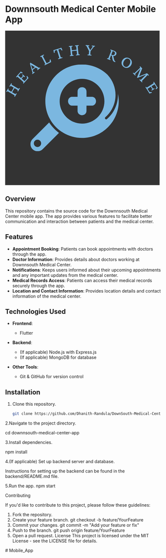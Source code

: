 # Downnsouth Medical Center Mobile App

![Downnsouth Medical Center Logo](images/logo.png)

## Overview

This repository contains the source code for the Downnsouth Medical Center mobile app. The app provides various features to facilitate better communication and interaction between patients and the medical center.

## Features

- **Appointment Booking**: Patients can book appointments with doctors through the app.
- **Doctor Information**: Provides details about doctors working at Downnsouth Medical Center.
- **Notifications**: Keeps users informed about their upcoming appointments and any important updates from the medical center.
- **Medical Records Access**: Patients can access their medical records securely through the app.
- **Location and Contact Information**: Provides location details and contact information of the medical center.

## Technologies Used

- **Frontend**: 
  - Flutter
  
- **Backend**:
  - (If applicable) Node.js with Express.js
  - (If applicable) MongoDB for database
  
- **Other Tools**:
  - Git & GitHub for version control
    

## Installation

1. Clone this repository.
   ```bash
   git clone https://github.com/Dhanith-Randula/DownSouth-Medical-Center-Mobile-App.git

2.Navigate to the project directory.

cd downnsouth-medical-center-app

3.Install dependencies.

npm install

4.(If applicable) Set up backend server and database.

Instructions for setting up the backend can be found in the backend/README.md file.

5.Run the app.
npm start



Contributing


If you'd like to contribute to this project, please follow these guidelines:

1.	Fork the repository.
2.	Create your feature branch.
git checkout -b feature/YourFeature
3.	Commit your changes.
git commit -m "Add your feature or fix"
4.	Push to the branch.
git push origin feature/YourFeature
5.	Open a pull request.
License
This project is licensed under the MIT License - see the LICENSE file for details.

#   M o b i l e _ A p p 
 
 
